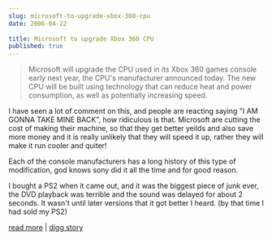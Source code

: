 ```yaml
---
slug: microsoft-to-upgrade-xbox-360-cpu
date: 2006-04-22
 
title: Microsoft to upgrade Xbox 360 CPU
published: true
---
```

<blockquote class="posterous_medium_quote">Microsoft will upgrade the CPU used in its Xbox 360 games console early next year, the CPU's manufacturer announced today. The new CPU will be built using technology that can reduce heat and power consumption, as well as potentially increasing speed.</blockquote><p />I have seen a lot of comment on this, and people are reacting saying "I AM GONNA TAKE MINE BACK", how ridiculous is that.  Microsoft are cutting the cost of making their machine, so that they get better yeilds and also save more money and it is really unlikely that they will speed it up, rather they will make it run cooler and quiter!<p />Each of the console manufacturers has a long history of this type of modification, god knows sony did it all the time and for good reason.<p />I bought a PS2 when it came out, and it was the biggest piece of junk ever, the DVD playback was terrible and the sound was delayed for about 2 seconds.  It wasn't until later versions that it got better I heard. (by that time I had sold my PS2)<p /><a href="http://www.xbox360news.com/Blogs/NewsCom/hqs/blr_3417.aspx">read more</a> | <a href="http://digg.com/gaming/Microsoft_to_upgrade_Xbox_360_CPU">digg story</a>

